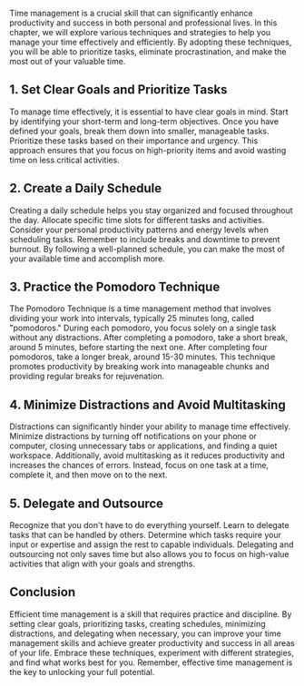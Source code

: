 
Time management is a crucial skill that can significantly enhance productivity and success in both personal and professional lives. In this chapter, we will explore various techniques and strategies to help you manage your time effectively and efficiently. By adopting these techniques, you will be able to prioritize tasks, eliminate procrastination, and make the most out of your valuable time.

1\. Set Clear Goals and Prioritize Tasks
---------------------------------------

To manage time effectively, it is essential to have clear goals in mind. Start by identifying your short-term and long-term objectives. Once you have defined your goals, break them down into smaller, manageable tasks. Prioritize these tasks based on their importance and urgency. This approach ensures that you focus on high-priority items and avoid wasting time on less critical activities.

2\. Create a Daily Schedule
--------------------------

Creating a daily schedule helps you stay organized and focused throughout the day. Allocate specific time slots for different tasks and activities. Consider your personal productivity patterns and energy levels when scheduling tasks. Remember to include breaks and downtime to prevent burnout. By following a well-planned schedule, you can make the most of your available time and accomplish more.

3\. Practice the Pomodoro Technique
----------------------------------

The Pomodoro Technique is a time management method that involves dividing your work into intervals, typically 25 minutes long, called "pomodoros." During each pomodoro, you focus solely on a single task without any distractions. After completing a pomodoro, take a short break, around 5 minutes, before starting the next one. After completing four pomodoros, take a longer break, around 15-30 minutes. This technique promotes productivity by breaking work into manageable chunks and providing regular breaks for rejuvenation.

4\. Minimize Distractions and Avoid Multitasking
-----------------------------------------------

Distractions can significantly hinder your ability to manage time effectively. Minimize distractions by turning off notifications on your phone or computer, closing unnecessary tabs or applications, and finding a quiet workspace. Additionally, avoid multitasking as it reduces productivity and increases the chances of errors. Instead, focus on one task at a time, complete it, and then move on to the next.

5\. Delegate and Outsource
-------------------------

Recognize that you don't have to do everything yourself. Learn to delegate tasks that can be handled by others. Determine which tasks require your input or expertise and assign the rest to capable individuals. Delegating and outsourcing not only saves time but also allows you to focus on high-value activities that align with your goals and strengths.

Conclusion
----------

Efficient time management is a skill that requires practice and discipline. By setting clear goals, prioritizing tasks, creating schedules, minimizing distractions, and delegating when necessary, you can improve your time management skills and achieve greater productivity and success in all areas of your life. Embrace these techniques, experiment with different strategies, and find what works best for you. Remember, effective time management is the key to unlocking your full potential.
